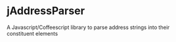 jAddressParser
==============

A Javascript/Coffeescript library to parse address strings into their constituent elements 